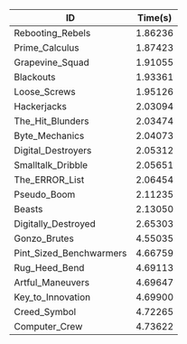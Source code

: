 |ID|Time(s)|
|-|-|
|Rebooting_Rebels|1.86236|
|Prime_Calculus|1.87423|
|Grapevine_Squad|1.91055|
|Blackouts|1.93361|
|Loose_Screws|1.95126|
|Hackerjacks|2.03094|
|The_Hit_Blunders|2.03474|
|Byte_Mechanics|2.04073|
|Digital_Destroyers|2.05312|
|Smalltalk_Dribble|2.05651|
|The_ERROR_List|2.06454|
|Pseudo_Boom|2.11235|
|Beasts|2.13050|
|Digitally_Destroyed|2.65303|
|Gonzo_Brutes|4.55035|
|Pint_Sized_Benchwarmers|4.66759|
|Rug_Heed_Bend|4.69113|
|Artful_Maneuvers|4.69647|
|Key_to_Innovation|4.69900|
|Creed_Symbol|4.72265|
|Computer_Crew|4.73622|

